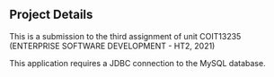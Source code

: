 ## Project Details
This is a submission to the third assignment of unit COIT13235 (ENTERPRISE SOFTWARE DEVELOPMENT - HT2, 2021)

This application requires a JDBC connection to the MySQL database.
